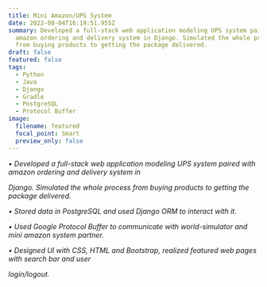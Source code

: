 ```yaml
---
title: Mini Amazon/UPS System
date: 2022-08-04T16:19:51.955Z
summary: Developed a full-stack web application modeling UPS system paired with
  amazon ordering and delivery system in Django. Simulated the whole process
  from buying products to getting the package delivered.
draft: false
featured: false
tags:
  - Python
  - Java
  - Django
  - Gradle
  - PostgreSQL
  - Protocol Buffer
image:
  filename: featured
  focal_point: Smart
  preview_only: false
---
```

*• Developed a full-stack web application modeling UPS system paired with amazon ordering and delivery system in*

*Django. Simulated the whole process from buying products to getting the package delivered.*

*• Stored data in PostgreSQL and used Django ORM to interact with it.*

*• Used Google Protocol Buffer to communicate with world-simulator and mini amazon system partner.*

*• Designed UI with CSS, HTML and Bootstrap, realized featured web pages with search bar and user*

*login/logout.*